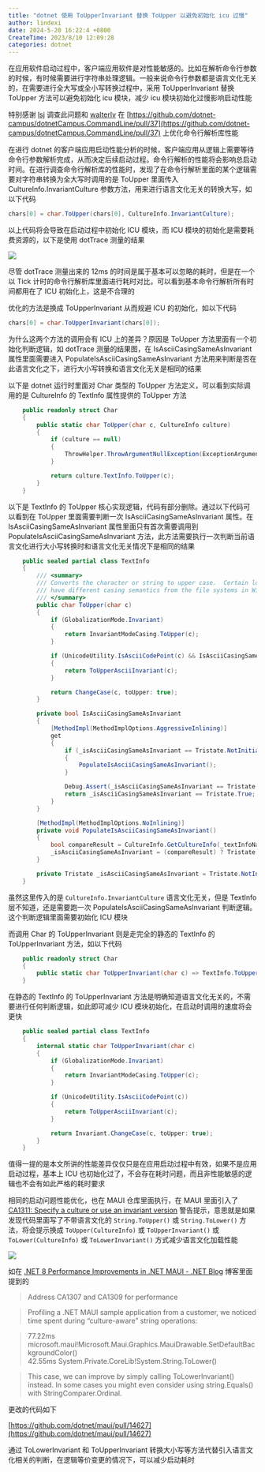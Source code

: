 ```yaml
---
title: "dotnet 使用 ToUpperInvariant 替换 ToUpper 以避免初始化 icu 过慢"
author: lindexi
date: 2024-5-20 16:22:4 +0800
CreateTime: 2023/8/10 12:09:28
categories: dotnet
---
```


在应用软件启动过程中，客户端应用软件是对性能敏感的。比如在解析命令行参数的时候，有时候需要进行字符串处理逻辑。一般来说命令行参数都是语言文化无关的，在需要进行全大写或全小写转换过程中，采用 ToUpperInvariant 替换 ToUpper 方法可以避免初始化 icu 模块，减少 icu 模块初始化过慢影响启动性能

<!--more-->


<!-- CreateTime:2023/8/10 12:09:28 -->
<!-- 标题： dotnet 提升 ToUpper 性能 -->
<!-- 发布 -->
<!-- 博客 -->

特别感谢 [lsj](https://blog.sdlsj.net) 调查此问题和 [walterlv](https://blog.walterlv.com/ ) 在 [https://github.com/dotnet-campus/dotnetCampus.CommandLine/pull/37](https://github.com/dotnet-campus/dotnetCampus.CommandLine/pull/37) 上优化命令行解析库性能

在进行 dotnet 的客户端应用启动性能分析的时候，客户端应用从逻辑上需要等待命令行参数解析完成，从而决定后续启动过程。命令行解析的性能将会影响总启动时间。在进行调查命令行解析库的性能时，发现了在命令行解析里面的某个逻辑需要对字符串转换为全大写时调用的是 ToUpper 里面传入 CultureInfo.InvariantCulture 参数方法，用来进行语言文化无关的转换大写，如以下代码

```csharp
chars[0] = char.ToUpper(chars[0], CultureInfo.InvariantCulture);
```

以上代码将会导致在启动过程中初始化 ICU 模块，而 ICU 模块的初始化是需要耗费资源的，以下是使用 dotTrace 测量的结果

<!-- ![](image/dotnet 使用 ToUpperInvariant 替换 ToUpper 以避免初始化 icu 过慢/dotnet 使用 ToUpperInvariant 替换 ToUpper 以避免初始化 icu 过慢0.png) -->
![](http://image.acmx.xyz/lindexi%2F20238101213589765.jpg)

尽管 dotTrace 测量出来的 12ms 的时间是属于基本可以忽略的耗时，但是在一个以 Tick 计时的命令行解析库里面进行耗时对比，可以看到基本命令行解析所有时间都用在了 ICU 初始化上，这是不合理的

优化的方法是换成 ToUpperInvariant 从而规避 ICU 的初始化，如以下代码

```csharp
chars[0] = char.ToUpperInvariant(chars[0]);
```

为什么这两个方法的调用会有 ICU 上的差异？原因是 ToUpper 方法里面有一个初始化判断逻辑，如 dotTrace 测量的结果图，在 IsAsciiCasingSameAsInvariant 属性里面需要进入 PopulateIsAsciiCasingSameAsInvariant 方法用来判断是否在此语言文化之下，进行大小写转换和语言文化无关是相同的结果

以下是 dotnet 运行时里面对 Char 类型的 ToUpper 方法定义，可以看到实际调用的是 CultureInfo 的 TextInfo 属性提供的 ToUpper 方法

```csharp
    public readonly struct Char
    {
        public static char ToUpper(char c, CultureInfo culture)
        {
            if (culture == null)
            {
                ThrowHelper.ThrowArgumentNullException(ExceptionArgument.culture);
            }

            return culture.TextInfo.ToUpper(c);
        }
    }
```

以下是 TextInfo 的 ToUpper 核心实现逻辑，代码有部分删除。通过以下代码可以看到在 ToUpper 里面需要判断一次 IsAsciiCasingSameAsInvariant 属性。在 IsAsciiCasingSameAsInvariant 属性里面只有首次需要调用到 PopulateIsAsciiCasingSameAsInvariant 方法，此方法需要执行一次判断当前语言文化进行大小写转换时和语言文化无关情况下是相同的结果

```csharp
    public sealed partial class TextInfo 
    {
        /// <summary>
        /// Converts the character or string to upper case.  Certain locales
        /// have different casing semantics from the file systems in Win32.
        /// </summary>
        public char ToUpper(char c)
        {
            if (GlobalizationMode.Invariant)
            {
                return InvariantModeCasing.ToUpper(c);
            }

            if (UnicodeUtility.IsAsciiCodePoint(c) && IsAsciiCasingSameAsInvariant)
            {
                return ToUpperAsciiInvariant(c);
            }

            return ChangeCase(c, toUpper: true);
        }

        private bool IsAsciiCasingSameAsInvariant
        {
            [MethodImpl(MethodImplOptions.AggressiveInlining)]
            get
            {
                if (_isAsciiCasingSameAsInvariant == Tristate.NotInitialized)
                {
                    PopulateIsAsciiCasingSameAsInvariant();
                }

                Debug.Assert(_isAsciiCasingSameAsInvariant == Tristate.True || _isAsciiCasingSameAsInvariant == Tristate.False);
                return _isAsciiCasingSameAsInvariant == Tristate.True;
            }
        }

        [MethodImpl(MethodImplOptions.NoInlining)]
        private void PopulateIsAsciiCasingSameAsInvariant()
        {
            bool compareResult = CultureInfo.GetCultureInfo(_textInfoName).CompareInfo.Compare("abcdefghijklmnopqrstuvwxyz", "ABCDEFGHIJKLMNOPQRSTUVWXYZ", CompareOptions.IgnoreCase) == 0;
            _isAsciiCasingSameAsInvariant = (compareResult) ? Tristate.True : Tristate.False;
        }

        private Tristate _isAsciiCasingSameAsInvariant = Tristate.NotInitialized;
    }
```

虽然这里传入的是 `CultureInfo.InvariantCulture` 语言文化无关，但是 TextInfo 层不知道，还是需要跑一次 PopulateIsAsciiCasingSameAsInvariant 判断逻辑。这个判断逻辑里面需要初始化 ICU 模块

而调用 Char 的 ToUpperInvariant 则是走完全的静态的 TextInfo 的 ToUpperInvariant 方法，如以下代码


```csharp
    public readonly struct Char
    {
        public static char ToUpperInvariant(char c) => TextInfo.ToUpperInvariant(c);
    }
```

在静态的 TextInfo 的 ToUpperInvariant 方法是明确知道语言文化无关的，不需要进行任何判断逻辑，如此即可减少 ICU 模块初始化，在启动时调用的速度将会更快

```csharp
    public sealed partial class TextInfo 
    {
        internal static char ToUpperInvariant(char c)
        {
            if (GlobalizationMode.Invariant)
            {
                return InvariantModeCasing.ToUpper(c);
            }

            if (UnicodeUtility.IsAsciiCodePoint(c))
            {
                return ToUpperAsciiInvariant(c);
            }

            return Invariant.ChangeCase(c, toUpper: true);
        }
    }
```

值得一提的是本文所讲的性能差异仅仅只是在应用启动过程中有效，如果不是应用启动过程，基本上 ICU 也初始化过了，不会存在耗时问题，而且非性能敏感的逻辑也不会有如此严格的耗时要求

相同的启动问题性能优化，也在 MAUI 仓库里面执行，在 MAUI 里面引入了 [CA1311: Specify a culture or use an invariant version](https://learn.microsoft.com/en-us/dotnet/fundamentals/code-analysis/quality-rules/ca1311 ) 警告提示，意思就是如果发现代码里面写了不带语言文化的 `String.ToUpper()` 或 `String.ToLower()` 方法，将会提示换成 `ToUpper(CultureInfo)` 或 `ToUpperInvariant()` 或 `ToLower(CultureInfo)` 或 `ToLowerInvariant()` 方式减少语言文化加载性能

<!-- ![](image/dotnet 使用 ToUpperInvariant 替换 ToUpper 以避免初始化 icu 过慢/dotnet 使用 ToUpperInvariant 替换 ToUpper 以避免初始化 icu 过慢1.png) -->
![](http://image.acmx.xyz/lindexi%2F20231122014408429.jpg)

如在 [.NET 8 Performance Improvements in .NET MAUI - .NET Blog](https://devblogs.microsoft.com/dotnet/dotnet-8-performance-improvements-in-dotnet-maui/ ) 博客里面提到的

> Address CA1307 and CA1309 for performance

> Profiling a .NET MAUI sample application from a customer, we noticed time spent during “culture-aware” string operations:

> 77.22ms microsoft.maui!Microsoft.Maui.Graphics.MauiDrawable.SetDefaultBackgroundColor()  
> 42.55ms System.Private.CoreLib!System.String.ToLower()

> This case, we can improve by simply calling ToLowerInvariant() instead. In some cases you might even consider using string.Equals() with StringComparer.Ordinal.

更改的代码如下

[https://github.com/dotnet/maui/pull/14627](https://github.com/dotnet/maui/pull/14627)

通过 ToLowerInvariant 和 ToUpperInvariant 转换大小写等方法代替引入语言文化相关的判断，在逻辑等价变更的情况下，可以减少启动耗时
